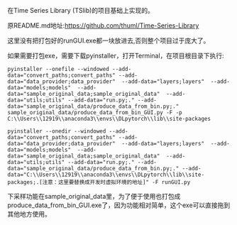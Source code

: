在Time Series Library (TSlib)的项目基础上实现的。

原README.md地址:https://github.com/thuml/Time-Series-Library

这里没有把打包好的runGUI.exe都一块放进去,否则整个项目过于庞大了。

如果需要打包exe，需要下载pyinstaller，打开Terminal，在项目根目录下执行:
```shell
pyinstaller --onefile --windowed --add-data="convert_paths;convert_paths" --add-data="data_provider;data_provider"  --add-data="layers;layers"  --add-data="models;models"  --add-data="sample_original_data;sample_original_data"  --add-data="utils;utils" --add-data="run.py;." --add-data="sample_original_data/produce_data_from_bin.py;." sample_original_data/produce_data_from_bin_GUI.py -F -p C:\\Users\\12919\\anaconda3\\envs\\DLpytorch\\lib\\site-packages

pyinstaller --onedir --windowed --add-data="convert_paths;convert_paths" --add-data="data_provider;data_provider"  --add-data="layers;layers"  --add-data="models;models"  --add-data="sample_original_data;sample_original_data"  --add-data="utils;utils" --add-data="run.py;." --add-data="sample_original_data/produce_data_from_bin.py;." --add-data="C:\\Users\\12919\\anaconda3\\envs\\DLpytorch\\lib\\site-packages;.[注意：这里要替换成开发时虚拟环境的地址]" -F runGUI.py 
```


下采样功能在sample_original_data里，为了便于使用也打包成produce_data_from_bin_GUI.exe了，因为功能相对简单，这个exe可以直接拖到其他地方使用。